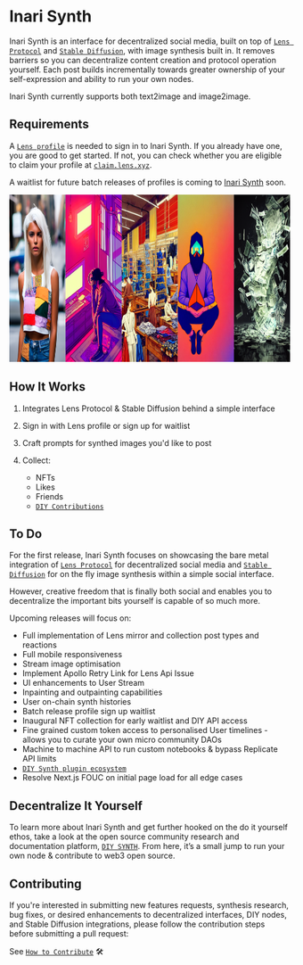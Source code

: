 # Inari Synth 
Inari Synth is an interface for decentralized social media, built on top of [`Lens Protocol`](https://docs.lens.xyz/) and [`Stable Diffusion`](https://github.com/CompVis/stable-diffusion), with image synthesis built in. It removes barriers so you can decentralize content creation and protocol operation yourself. Each post builds incrementally towards greater ownership of your self-expression and ability to run your own nodes.

Inari Synth currently supports both text2image and image2image.

## Requirements
A [`Lens profile`](https://docs.lens.xyz/docs/creating-a-profile) is needed to sign in to Inari Synth. If you already have one, you are good to get started. If not, you can check whether you are eligible to claim your profile at [`claim.lens.xyz`](https://claim.lens.xyz/). 

A waitlist for future batch releases of profiles is coming to [Inari Synth](#to-do) soon.

<img src="./public/images/readme/gallery.png" height="300px">

## How It Works 

1.  Integrates Lens Protocol & Stable Diffusion behind a simple interface
    
2.  Sign in with Lens profile or sign up for waitlist
    
3.  Craft prompts for synthed images you'd like to post
    
4.  Collect:
    * NFTs
    * Likes
    * Friends
    * [`DIY Contributions`](http://diysynth.xyz/)

## To Do
For the first release, Inari Synth focuses on showcasing the bare metal integration of [`Lens Protocol`](https://lens.xyz) for decentralized social media and [`Stable Diffusion`](https://github.com/CompVis/stable-diffusion) for on the fly image synthesis within a simple social interface.

However, creative freedom that is finally both social and enables you to decentralize the important bits yourself is capable of so much more. 

Upcoming releases will focus on:

* Full implementation of Lens mirror and collection post types and reactions
* Full mobile responsiveness
* Stream image optimisation
* Implement Apollo Retry Link for Lens Api Issue
* UI enhancements to User Stream
* Inpainting and outpainting capabilities
* User on-chain synth histories
* Batch release profile sign up waitlist
* Inaugural NFT collection for early waitlist and DIY API access
* Fine grained custom token access to personalised User timelines - allows you to curate your own micro community DAOs
* Machine to machine API to run custom notebooks & bypass Replicate API limits
* [`DIY Synth plugin ecosystem`](https://diysynth.xyz/docs/plugins)
* Resolve Next.js FOUC on initial page load for all edge cases

## Decentralize It Yourself
To learn more about Inari Synth and get further hooked on the do it yourself ethos, take a look at the open source community research and documentation platform, [`DIY SYNTH`](https://diysynth.xyz/). From here, it’s a small jump to run your own node & contribute to web3 open source. 

## Contributing
If you're interested in submitting new features requests, synthesis research, bug fixes, or desired enhancements to decentralized interfaces, DIY nodes, and Stable Diffusion integrations, please follow the contribution steps before submitting a pull request:

See [`How to Contribute`](./CONTRIBUTING.md) 🛠
